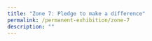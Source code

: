 ```yaml
---
title: "Zone 7: Pledge to make a difference"
permalink: /permanent-exhibition/zone-7
description: ""
---
```

